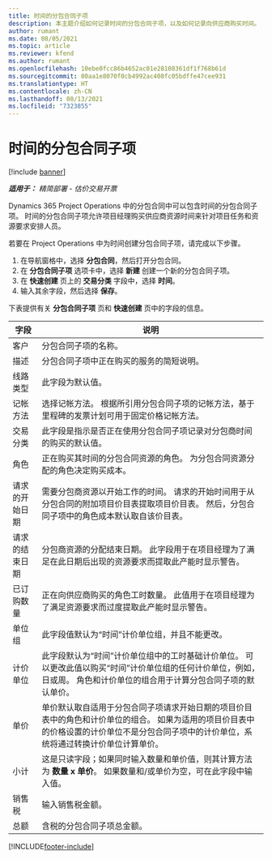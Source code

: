 ```yaml
---
title: 时间的分包合同子项
description: 本主题介绍如何记录时间的分包合同子项，以及如何记录向供应商购买时间。
author: rumant
ms.date: 08/05/2021
ms.topic: article
ms.reviewer: kfend
ms.author: rumant
ms.openlocfilehash: 10ebe0fcc86b4652ac01e28108361df1f768b61d
ms.sourcegitcommit: 80aa1e8070f0cb4992ac408fc05bdffe47cee931
ms.translationtype: HT
ms.contentlocale: zh-CN
ms.lasthandoff: 08/13/2021
ms.locfileid: "7323855"
---
```

# <a name="subcontract-lines-for-time"></a>时间的分包合同子项

[!include [banner](../../includes/dataverse-preview.md)]

_**适用于：** 精简部署 - 估价交易开票_

Dynamics 365 Project Operations 中的分包合同中可以包含时间的分包合同子项。 时间的分包合同子项允许项目经理购买供应商资源时间来针对项目任务和资源要求安排人员。

若要在 Project Operations 中为时间创建分包合同子项，请完成以下步骤。

1. 在导航窗格中，选择 **分包合同**，然后打开分包合同。
2. 在 **分包合同子项** 选项卡中，选择 **新建** 创建一个新的分包合同子项。
3. 在 **快速创建** 页上的 **交易分类** 字段中，选择 **时间**。
4. 输入其余字段，然后选择 **保存**。

  下表提供有关 **分包合同子项** 页和 **快速创建** 页中的字段的信息。

| **字段** | **说明** |
| --- | --- |
| 客户 | 分包合同子项的名称。 |
| 描述 | 分包合同子项中正在购买的服务的简短说明。 | 
| 线路类型 | 此字段为默认值。  |
| 记帐方法 | 选择记帐方法。 根据所引用分包合同子项的记帐方法，基于里程碑的发票计划可用于固定价格记帐方法。 |
| 交易分类 | 此字段是指示是否正在使用分包合同子项记录对分包商时间的购买的默认值。 |
| 角色 | 正在购买其时间的分包合同资源的角色。 为分包合同资源分配的角色决定购买成本。 |
| 请求的开始日期 | 需要分包商资源以开始工作的时间。 请求的开始时间用于从分包合同的附加项目价目表提取项目价目表。 然后，分包合同子项中的角色成本默认取自该价目表。 |
| 请求的结束日期 | 分包商资源的分配结束日期。 此字段用于在项目经理为了满足在此日期后出现的资源要求而提取此产能时显示警告。 |
| 已订购数量 | 正在向供应商购买的角色工时数量。 此值用于在项目经理为了满足资源要求而过度提取此产能时显示警告。 |
| 单位组 | 此字段值默认为“时间”计价单位组，并且不能更改。  |
| 计价单位 | 此字段默认为“时间”计价单位组中的工时基础计价单位。 可以更改此值以购买“时间”计价单位组的任何计价单位，例如，日或周。 角色和计价单位的组合用于计算分包合同子项的默认单价。 |
| 单价 | 单价默认取自适用于分包合同子项请求开始日期的项目价目表中的角色和计价单位的组合。 如果为适用的项目价目表中的价格设置的计价单位不是分包合同子项中的计价单位，系统将通过转换计价单位计算单价。 |
| 小计 | 这是只读字段；如果同时输入数量和单价值，则其计算方法为 **数量 x 单价**。 如果数量和/或单价为空，可在此字段中输入值。 |
| 销售税 |  输入销售税金额。 |
| 总额 | 含税的分包合同子项总金额。 |


[!INCLUDE[footer-include](../../includes/footer-banner.md)]
